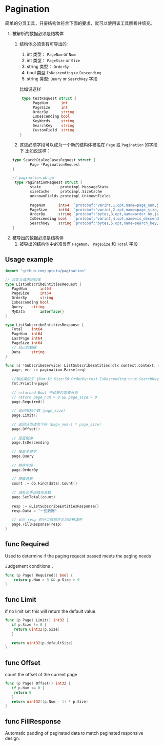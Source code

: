 # Pagination

简单的分页工具，只要结构体符合下面的要求，就可以使用该工具解析并填充。

1. 被解析的数据必须是结构体
    1. 结构体必须含有可导出的:
       1. int 类型： `PageNum` or `Num`
       2. int 类型： `PageSize` or `Size`
       3. string 类型： `OrderBy`
       4. bool 类型 `IsDescending` or `Descending` 
       5. string 类型: `Qeury` or `SearchKey` 字段
    
       比如说这样
       ```go
        type testRequest struct {
             PageNum      int
             PageSize     int
             OrderBy      string
             IsDescending bool
             KeyWords     string
             SearchKey    string
             CustomField  string
       }
       ```
    2. 这些必须字段可以成为一个新的结构体被名在 `Page` 或 `Pagination` 的字段下
    比如说这样：
      ```go
      type SearchDialogCasesRequest struct {
	          Page *PaginationRequest
      }
   
      // pagination.pb.go
       type PaginationRequest struct {
	          state         protoimpl.MessageState
	          sizeCache     protoimpl.SizeCache
	          unknownFields protoimpl.UnknownFields
			  
              PageNum      int64  `protobuf:"varint,1,opt,name=page_num,json=pageNum,proto3" json:"page_num,omitempty"`
	          PageSize     int64  `protobuf:"varint,2,opt,name=page_size,json=pageSize,proto3" json:"page_size,omitempty"`
	          OrderBy      string `protobuf:"bytes,3,opt,name=order_by,json=orderBy,proto3" json:"order_by,omitempty"`
	          IsDescending bool   `protobuf:"varint,4,opt,name=is_descending,json=isDescending,proto3" json:"is_descending,omitempty"`
	          SearchKey    string `protobuf:"bytes,5,opt,name=search_key,json=searchKey,proto3" json:"search_key,omitempty"`
     }
      ```
3. 被导出的数据必须是结构体
    1. 被导出的结构体中必须含有 `PageNum`， `PageSize` 和 `Total` 字段

## Usage example

```go
import "github.com/uptutu/pagination"

// 自定义请求结构体
type ListSubscribeEntitiesRequest {
   PageNum      int64
   PageSize     int64
   OrderBy      string
   IsDescending bool
   Query    string
   MyData       interface{}
}

type ListSubscribeEntitiesResponse {
   Total    int64
   PageNum  int64
   LastPage int64
   PageSize int64
   // 自己的数据
   Data     string
}

func (s *SubscribeService) ListSubscribeEntities(ctx context.Context, req *pb.ListSubscribeEntitiesRequest) (*pb.ListSubscribeEntitiesResponse, error) {
   page, err := pagination.Parse(req)
   
   //输出类似于 {Num:10 Size:50 OrderBy:test IsDescending:true SearchKey:"search"}
   fmt.Println(page)
   
   // returned Bool 判读是否需要分页
   // return page_num > 0 && page_size > 0 
   page.Required()
   
   // 返回限制个数（page_size）
   page.Limit()
   
   // 返回分页请求下标（page_num-1 * page_size）
   page.Offset()
   
   // 是否倒序
   page.IsDescending
   
   // 搜索关键字
   page.Query
   
   // 排序字段
   page.OrderBy
   
   // 获取总数
   count := db.Find(data).Count()
   
   // 请务必手动填充总数
   page.SetTotal(count)
   
   resp := &ListSubscribeEntitiesResponse{}
   resp.Data = "一些数据"
   
   // 此后 resp 的分页信息将会自动被填充
   page.FillResponse(resp)
}

```

## func Required

Used to determine if the paging request passed meets the paging needs

Judgement conditions：

```go
func (p Page) Required() bool {
    return p.Num > 0 && p.Size > 0
}
```

## func Limit

if no limit set this will return the default value.

```go
func (p Page) Limit() int32 {
   if p.Size != 0 {
    return uint32(p.Size)
   }
   
   return uint32(p.defaultSize)
}
```

## func Offset

count the offset of the current page

```go
func (p Page) Offset() int32 {
   if p.Num <= 0 {
    return 0
   }
   return uint32((p.Num - 1) * p.Size)
}
```

## func FillResponse

Automatic padding of paginated data to match paginated responsive design.
